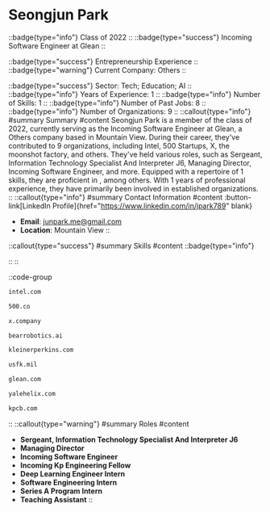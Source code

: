 # Seongjun Park
::badge{type="info"}
Class of 2022
::
::badge{type="success"}
Incoming Software Engineer at Glean
::

::badge{type="success"}
Entrepreneurship Experience
::
::badge{type="warning"}
Current Company: Others
::

::badge{type="success"}
Sector: Tech; Education; AI
::
::badge{type="info"}
Years of Experience: 1
::
::badge{type="info"}
Number of Skills: 1
::
::badge{type="info"}
Number of Past Jobs: 8
::
::badge{type="info"}
Number of Organizations: 9
::
::callout{type="info"}
#summary
Summary
#content
Seongjun Park is a member of the class of 2022, currently serving as the Incoming Software Engineer at Glean, a Others company based in Mountain View. During their career, they've contributed to 9 organizations, including Intel, 500 Startups, X, the moonshot factory, and others. They've held various roles, such as Sergeant, Information Technology Specialist And Interpreter J6, Managing Director, Incoming Software Engineer, and more. Equipped with a repertoire of 1 skills, they are proficient in , among others.  With 1 years of professional experience, they have primarily been involved in established organizations.
::
::callout{type="info"}
#summary
Contact Information
#content
:button-link[LinkedIn Profile]{href="https://www.linkedin.com/in/jpark789" blank}
- **Email**: junpark.me@gmail.com
- **Location**: Mountain View
::

::callout{type="success"}
#summary
Skills
#content
::badge{type="info"}

::
::

::code-group
```bash [Intel]
intel.com
```
```bash [500 Startups]
500.co
```
```bash [X, the moonshot factory]
x.company
```
```bash [Bear Robotics]
bearrobotics.ai
```
```bash [KPCB]
kleinerperkins.com
```
```bash [U.S. Forces Korea]
usfk.mil
```
```bash [Glean]
glean.com
```
```bash [Yale Helix]
yalehelix.com
```
```bash [Kleiner Perkins Caufield & Byers]
kpcb.com
```
::
::callout{type="warning"}
#summary
Roles
#content
- **Sergeant, Information Technology Specialist And Interpreter J6**
- **Managing Director**
- **Incoming Software Engineer**
- **Incoming Kp Engineering Fellow**
- **Deep Learning Engineer Intern**
- **Software Engineering Intern**
- **Series A Program Intern**
- **Teaching Assistant**
::

